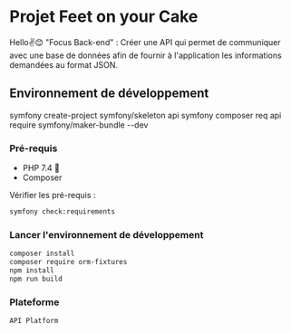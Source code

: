 # Projet Feet on your Cake

Hello✌😊
"Focus Back-end" : Créer une API
qui permet de communiquer avec une base de données
afin de fournir à l'application les informations demandées au format JSON.

## Environnement de développement

symfony create-project symfony/skeleton api
symfony composer req api
require symfony/maker-bundle --dev


### Pré-requis

- PHP 7.4 👐
- Composer

Vérifier les pré-requis :
```bash
symfony check:requirements
```


### Lancer l'environnement de développement
```bash
composer install
composer require orm-fixtures
npm install
npm run build
```

### Plateforme

```bash
API Platform
```